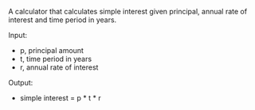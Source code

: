 A calculator that calculates simple interest given principal, annual rate of interest and time period in years.

Input:
   - p, principal amount
   - t, time period in years
   - r, annual rate of interest


Output:
   - simple interest = p * t * r
